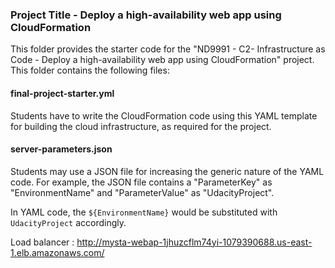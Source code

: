 ### Project Title - Deploy a high-availability web app using CloudFormation
This folder provides the starter code for the "ND9991 - C2- Infrastructure as Code - Deploy a high-availability web app using CloudFormation" project. This folder contains the following files:


#### final-project-starter.yml
Students have to write the CloudFormation code using this YAML template for building the cloud infrastructure, as required for the project. 

#### server-parameters.json
Students may use a JSON file for increasing the generic nature of the YAML code. For example, the JSON file contains a "ParameterKey" as "EnvironmentName" and "ParameterValue" as "UdacityProject". 

In YAML code, the `${EnvironmentName}` would be substituted with `UdacityProject` accordingly.

Load balancer : http://mysta-webap-1jhuzcflm74yi-1079390688.us-east-1.elb.amazonaws.com/